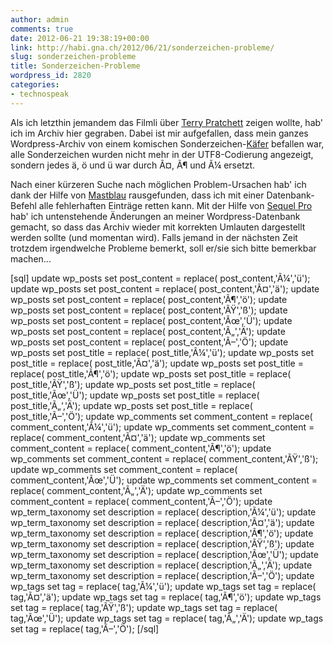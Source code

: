 ```yaml
---
author: admin
comments: true
date: 2012-06-21 19:38:19+00:00
link: http://habi.gna.ch/2012/06/21/sonderzeichen-probleme/
slug: sonderzeichen-probleme
title: Sonderzeichen-Probleme
wordpress_id: 2820
categories:
- technospeak
---
```


Als ich letzthin jemandem das Filmli über [Terry Pratchett](http://habi.gna.ch/2011/12/08/sir-terry-pratched-will-sterben/) zeigen wollte, hab' ich im Archiv hier gegraben. Dabei ist mir aufgefallen, dass mein ganzes Wordpress-Archiv von einem komischen Sonderzeichen-[Käfer](http://en.wikipedia.org/wiki/File:H96566k.jpg) befallen war, alle Sonderzeichen wurden nicht mehr in der UTF8-Codierung angezeigt, sondern jedes ä, ö und ü war durch Ã¤, Ã¶ und Ã¼ ersetzt.




Nach einer kürzeren Suche nach möglichen Problem-Ursachen hab' ich dank der Hilfe von [Mastblau](http://www.mastblau.com/2009-01-20/wordpress-auf-utf-8-umstellen/) rausgefunden, dass ich mit einer Datenbank-Befehl alle fehlerhaften Einträge retten kann. Mit der Hilfe von [Sequel Pro](http://www.sequelpro.com/) hab' ich untenstehende Änderungen an meiner Wordpress-Datenbank gemacht, so dass das Archiv wieder mit korrekten Umlauten dargestellt werden sollte (und momentan wird). Falls jemand in der nächsten Zeit trotzdem irgendwelche Probleme bemerkt, soll er/sie sich bitte bemerkbar machen...



[sql]
update wp_posts set post_content = replace( post_content,'Ã¼','ü');
update wp_posts set post_content = replace( post_content,'Ã¤','ä');
update wp_posts set post_content = replace( post_content,'Ã¶','ö');
update wp_posts set post_content = replace( post_content,'ÃŸ','ß');
update wp_posts set post_content = replace( post_content,'Ãœ','Ü');
update wp_posts set post_content = replace( post_content,'Ã„','Ä');
update wp_posts set post_content = replace( post_content,'Ã–','Ö');
update wp_posts set post_title = replace( post_title,'Ã¼','ü');
update wp_posts set post_title = replace( post_title,'Ã¤','ä');
update wp_posts set post_title = replace( post_title,'Ã¶','ö');
update wp_posts set post_title = replace( post_title,'ÃŸ','ß');
update wp_posts set post_title = replace( post_title,'Ãœ','Ü');
update wp_posts set post_title = replace( post_title,'Ã„','Ä');
update wp_posts set post_title = replace( post_title,'Ã–','Ö');
update wp_comments set comment_content = replace( comment_content,'Ã¼','ü');
update wp_comments set comment_content = replace( comment_content,'Ã¤','ä');
update wp_comments set comment_content = replace( comment_content,'Ã¶','ö');
update wp_comments set comment_content = replace( comment_content,'ÃŸ','ß');
update wp_comments set comment_content = replace( comment_content,'Ãœ','Ü');
update wp_comments set comment_content = replace( comment_content,'Ã„','Ä');
update wp_comments set comment_content = replace( comment_content,'Ã–','Ö');
update wp_term_taxonomy set description = replace( description,'Ã¼','ü');
update wp_term_taxonomy set description = replace( description,'Ã¤','ä');
update wp_term_taxonomy set description = replace( description,'Ã¶','ö');
update wp_term_taxonomy set description = replace( description,'ÃŸ','ß');
update wp_term_taxonomy set description = replace( description,'Ãœ','Ü');
update wp_term_taxonomy set description = replace( description,'Ã„','Ä');
update wp_term_taxonomy set description = replace( description,'Ã–','Ö');
update wp_tags set tag = replace( tag,'Ã¼','ü');
update wp_tags set tag = replace( tag,'Ã¤','ä');
update wp_tags set tag = replace( tag,'Ã¶','ö');
update wp_tags set tag = replace( tag,'ÃŸ','ß');
update wp_tags set tag = replace( tag,'Ãœ','Ü');
update wp_tags set tag = replace( tag,'Ã„','Ä');
update wp_tags set tag = replace( tag,'Ã–','Ö');
[/sql]
